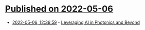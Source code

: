 # [Published on 2022-05-06](index.md)

* [2022-05-06, 12:39:59](https://news.ycombinator.com/item?id=31284430) - [Leveraging AI in Photonics and Beyond](https://www.mdpi.com/2304-6732/9/2/75)
